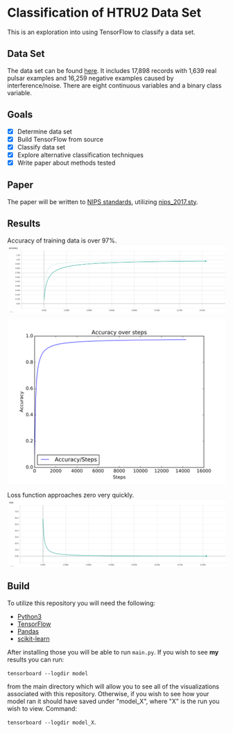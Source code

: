 # Classification of HTRU2 Data Set
This is an exploration into using TensorFlow to classify a data set.

## Data Set
The data set can be found [here](https://archive.ics.uci.edu/ml/datasets/HTRU2 "UCI Machine Learning Repository"). 
It includes 17,898 records with 1,639 real pulsar examples and 16,259 negative examples caused by interference/noise.
There are eight continuous variables and a binary class variable.

## Goals
- [x] Determine data set
- [x] Build TensorFlow from source
- [x] Classify data set
- [x] Explore alternative classification techniques
- [x] Write paper about methods tested

## Paper
The paper will be written to [NIPS standards](https://nips.cc/Conferences/2017/PaperInformation/StyleFiles), utilizing [nips_2017.sty](https://media.nips.cc/Conferences/NIPS2017/Styles/nips_2017.sty).

## Results
Accuracy of training data is over 97%.
![Accuracy over training data](images/Accuracy_smoothed.png "Training accuracy, smoothed")


![Accuracy over training data](images/Accuracy.svg "Training accuracy")


Loss function approaches zero very quickly.
![Loss while training data](images/Loss_smoothed.png "Loss Progression")

## Build
To utilize this repository you will need the following:
- [Python3](https://www.python.org/download/releases/3.0/)
- [TensorFlow](https://www.tensorflow.org/)
- [Pandas](http://pandas.pydata.org/)
- [scikit-learn](http://scikit-learn.org/stable/)

After installing those you will be able to run `main.py`. If you wish to see 
**my** results you can run: 

`tensorboard --logdir model` 

from the main directory which will allow you to see all of the visualizations associated with this repository. Otherwise, if you wish to see how your model ran it should have saved
under "model_X", where "X" is the run you wish to view. Command: 

`tensorboard --logdir model_X`.
